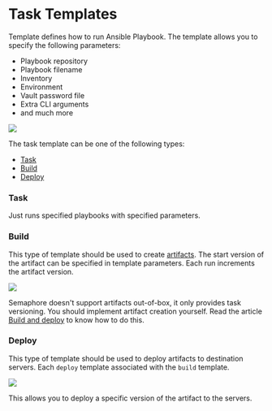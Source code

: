 # Task Templates

Template defines how to run Ansible Playbook. The template allows you to specify the following parameters:

* Playbook repository&#x20;
* Playbook filename
* Inventory
* Environment
* Vault password file
* Extra CLI arguments
* and much more

![](../.gitbook/assets/template\_new\_ipad.png)

The task template can be one of the following types:

* [Task](task-templates.md#task)
* [Build](task-templates.md#build)
* [Deploy](task-templates.md#deploy)

### Task

Just runs specified playbooks with specified parameters.

### Build

This type of template should be used to create [artifacts](https://en.wikipedia.org/wiki/Artifact\_\(software\_development\)). The start version of the artifact can be specified in template parameters. Each run increments the artifact version.

![](<../.gitbook/assets/template\_new\_build\_ipad (1).png>)

Semaphore doesn't support artifacts out-of-box, it only provides task versioning. You should implement artifact creation yourself. Read the article [Build and deploy](../administration-guide/build-and-deploy.md) to know how to do this.

### Deploy

This type of template should be used to deploy artifacts to destination servers. Each `deploy` template associated with the `build` template.

![](../.gitbook/assets/template\_new\_deploy\_ipad.png)

This allows you to deploy a specific version of the artifact to the servers.

